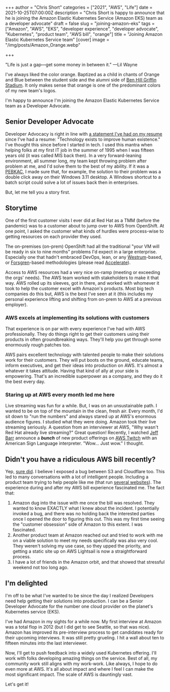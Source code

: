 +++
author = "Chris Short"
categories = ["2021", "AWS", "Life"]
date = 2021-10-25T07:00:00Z
description = "Chris Short is happy to announce that he is joining the Amazon Elastic Kubernetes Service (Amazon EKS) team as a developer advocate"
draft = false
slug = "joining-amazon-eks"
tags = ["Amazon", "AWS", "EKS", "developer experience", "developer advocate", "Kubernetes", "product team", "AWS bill", "orange"]
title = "Joining Amazon Elastic Kubernetes Service team"
[cover]
image = "/img/posts/Amazon_Orange.webp"

+++

"Life is just a gap—get some money in between it." —Lil Wayne

I've always liked the color orange. Baptized as a child in chants of Orange and Blue between the student side and the alumni side of [Ben Hill Griffin Stadium](https://en.wikipedia.org/wiki/Ben_Hill_Griffin_Stadium). It only makes sense that orange is one of the predominant colors of my new team's logos.

I'm happy to announce I'm joining the Amazon Elastic Kubernetes Service team as a Developer Advocate.

## Senior Developer Advocate

Developer Advocacy is right in line with [a statement I've had on my resume](/resume/) since I've had a resume: "Technology exists to improve human existence." I've thought this since before I started in tech. I used this mantra when helping folks at my first IT job in the summer of 1995 when I was fifteen years old (it was called MIS back then). In a very forward-leaning environment, all summer long, my team kept throwing problem after problem at me, and I'd solve them to the best of my ability. If it was a [PEBKAC](https://www.computerhope.com/jargon/p/pebkac.htm), I made sure that, for example, the solution to their problem was a double click away on their Windows 3.11 desktop. A Windows shortcut to a batch script could solve a lot of issues back then in enterprises.

But, let me tell you a story first.

## Storytime

One of the first customer visits I ever did at Red Hat as a TMM (before the pandemic) was to a customer about to jump over to AWS from OpenShift. At one point, I asked the customer what kinds of hurdles were process-wise to getting resources on each provider they used.

The on-premises (on-prem) OpenShift had all the traditional "your VM will be ready in six to nine months" problems I'd expect in a large enterprise. Especially one that hadn't embraced DevOps, lean, or any [Westrum](https://itrevolution.com/westrums-organizational-model-in-tech-orgs/)-based, or [Forsgren](https://nicolefv.com/)-based methodologies (please read [Accelerate](https://amzn.to/2LQSZ3D)).

Access to AWS resources had a very nice on-ramp (meeting or exceeding the orgs' needs). The AWS team worked with stakeholders to make it that way. AWS rolled up its sleeves, got in there, and worked with whomever it took to help the customer excel with Amazon's products. Most big tech companies do this but, AWS is the best I've seen at it (this includes my personal experience lifting and shifting from on-prem to AWS at a previous employer).

### AWS excels at implementing its solutions with customers

That experience is on par with every experience I've had with AWS professionally. They do things right to get their customers using their products in often groundbreaking ways. They'll help you get through some enormously rough patches too.

AWS pairs excellent technology with talented people to make their solutions work for their customers. They will put boots on the ground, educate teams, inform executives, and get their ideas into production on AWS. It's almost a whatever it takes attitude. Having that kind of ally at your side is empowering. That's an incredible superpower as a company, and they do it the best every day.

### Staring up at AWS every month led me here

Live streaming was fun for a while. But, I was on an unsustainable path. I wanted to be on top of the mountain in the clean, fresh air. Every month, I'd sit down to "run the numbers" and always stared up at AWS's enormous audience figures. I studied what they were doing. Amazon took their live streaming seriously. A question from an interviewer at AWS, "Why wasn't Red Hat already live streaming?" Great question! Recently, I watched [Jeff Barr](https://twitter.com/jeffbarr) announce a ***bunch*** of new product offerings on [AWS Twitch](https://twitch.tv/aws) with an American Sign Language interpreter. "Wow... Just wow." I thought.

## Didn't you have a ridiculous AWS bill recently?

Yep, [sure did](/the-aws-bill-heard-around-the-world/). I believe I 
exposed a bug between S3 and Cloudflare too. This led to many conversations with a lot of intelligent people. Including a product team trying to help people like me (that run [several websites](/projects/)). The experience during and after my AWS bill experience fascinated me. The fact that:

1. Amazon dug into the issue with me once the bill was resolved. They wanted to know EXACTLY what I knew about the incident. I potentially invoked a bug, and there was no holding back the interested parties once I opened the door to figuring this out. This was my first time seeing the "customer obsession" side of Amazon to this extent. I was fascinated.
1. Another product team at Amazon reached out and tried to work with me on a viable solution to meet my needs specifically was also very cool. They weren't solving my use case, so they upped the priority, and getting a static site up on AWS Lightsail is now a straightforward process.
1. I have a lot of friends in the Amazon orbit, and that showed that stressful weekend not too long ago.

## I'm delighted

I'm off to be what I've wanted to be since the day I realized Developers need help getting their solutions into production. I can be a Senior Developer Advocate for the number one cloud provider on the planet's Kubernetes service (EKS).

I've had Amazon in my sights for a while now. My first interview at Amazon was a total flop in 2012 (but I did get to see Seattle, so that was nice). Amazon has improved its pre-interview process to get candidates ready for their upcoming interviews. It was still pretty grueling. I hit a wall about ten to fifteen minutes into the last interviewer.

Now, I'll get to push feedback into a widely used Kubernetes offering. I'll work with folks developing amazing things on the service. Best of all, my community work still aligns with my work-work. Like always, I hope to do even more at AWS. It's all about impact and where I feel I can make the most significant impact. The scale of AWS is dauntingly vast.

Let's get it!
